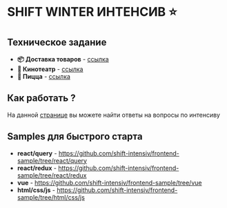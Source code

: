 # **SHIFT WINTER ИНТЕНСИВ ⭐️**

## Техническое задание

- **📦 Доставка товаров** - [ссылка](https://omniscient-honeydew-f15.notion.site/7c46a3a33c8946bc8353d852afbf39a1)
- **🍿 Кинотеатр** - [ссылка](https://omniscient-honeydew-f15.notion.site/90eef6b45a7843158d5731a1d4fd2440)
- **🍕 Пицца** - [ссылка](https://omniscient-honeydew-f15.notion.site/efe624e43fa94004b37acc093565fa18)
  
## Как работать ?

На данной [странице](https://www.notion.so/2602fbc1bf3045b08a14bc0ae06304a9) вы можете найти ответы на вопросы по интенсиву

## Samples для быстрого старта

- **react/query** - https://github.com/shift-intensiv/frontend-sample/tree/react/query
- **react/redux** - https://github.com/shift-intensiv/frontend-sample/tree/react/redux
- **vue** - https://github.com/shift-intensiv/frontend-sample/tree/vue
- **html/css/js** - https://github.com/shift-intensiv/frontend-sample/tree/html/css/js
